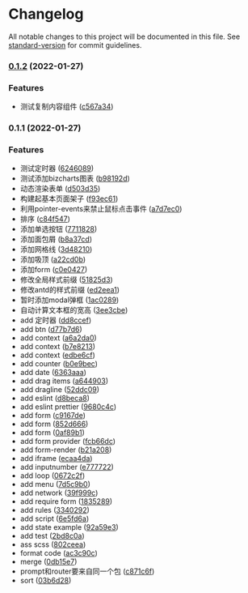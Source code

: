 # Changelog

All notable changes to this project will be documented in this file. See [standard-version](https://github.com/conventional-changelog/standard-version) for commit guidelines.

### [0.1.2](https://github.com/guoqiangfydxx/DemoCode2/compare/v0.1.1...v0.1.2) (2022-01-27)


### Features

* 测试复制内容组件 ([c567a34](https://github.com/guoqiangfydxx/DemoCode2/commit/c567a3451dd0158e547133151c5dc5318f05879e))

### 0.1.1 (2022-01-27)


### Features

* 测试定时器 ([6246089](https://github.com/guoqiangfydxx/DemoCode2/commit/624608991d3ae2e37bc3ea23651fcdbce0593247))
* 测试添加bizcharts图表 ([b98192d](https://github.com/guoqiangfydxx/DemoCode2/commit/b98192d5cee7f08fdeabb6211c675150196f897c))
* 动态渲染表单 ([d503d35](https://github.com/guoqiangfydxx/DemoCode2/commit/d503d35c99c6efcd450f494911da5e989c513192))
* 构建起基本页面架子 ([f93ec61](https://github.com/guoqiangfydxx/DemoCode2/commit/f93ec61df91b356b4f1f9244a9ad68c33dfbec85))
* 利用pointer-events来禁止鼠标点击事件 ([a7d7ec0](https://github.com/guoqiangfydxx/DemoCode2/commit/a7d7ec045ace343d6efd482abfd2937de737718a))
* 排序 ([c84f547](https://github.com/guoqiangfydxx/DemoCode2/commit/c84f5479c53ee847660edf8dc04a6468ff401ded))
* 添加单选按钮 ([7711828](https://github.com/guoqiangfydxx/DemoCode2/commit/7711828d185036907370f29521cac38e7fa5800a))
* 添加面包屑 ([b8a37cd](https://github.com/guoqiangfydxx/DemoCode2/commit/b8a37cd218e3b5243bee0d57f32756179b2e8259))
* 添加网格线 ([3d48210](https://github.com/guoqiangfydxx/DemoCode2/commit/3d48210fa8bc2d929d410187a20523a81993e9aa))
* 添加吸顶 ([a22cd0b](https://github.com/guoqiangfydxx/DemoCode2/commit/a22cd0bee30333861b54c603042e0368e292d625))
* 添加form ([c0e0427](https://github.com/guoqiangfydxx/DemoCode2/commit/c0e0427105131ba92bd209f2b6c024158b53b18b))
* 修改全局样式前缀 ([51825d3](https://github.com/guoqiangfydxx/DemoCode2/commit/51825d3c70a23d4791ffaf3d138a33fe82d20419))
* 修改antd的样式前缀 ([ed2eea1](https://github.com/guoqiangfydxx/DemoCode2/commit/ed2eea1e5e94e71e73acb60a19b073d06163704e))
* 暂时添加modal弹框 ([1ac0289](https://github.com/guoqiangfydxx/DemoCode2/commit/1ac028949e30f2bfa536f9d1b89eb7746a86c90d))
* 自动计算文本框的宽高 ([3ee3cbe](https://github.com/guoqiangfydxx/DemoCode2/commit/3ee3cbec40418bded96a50bff739ac8100697876))
* add 定时器 ([dd8ccef](https://github.com/guoqiangfydxx/DemoCode2/commit/dd8ccef1238a534ce910fc82d31d42dccdbfa587))
* add btn ([d77b7d6](https://github.com/guoqiangfydxx/DemoCode2/commit/d77b7d60127afd7fdcd67f53bc658147b0ac7085))
* add context ([a6a2da0](https://github.com/guoqiangfydxx/DemoCode2/commit/a6a2da0efa42828f151f7734952b33e8ba4cf072))
* add context ([b7e8213](https://github.com/guoqiangfydxx/DemoCode2/commit/b7e82132b374a1954bc0a2e1ed893a4ff40d3455))
* add context ([edbe6cf](https://github.com/guoqiangfydxx/DemoCode2/commit/edbe6cfb02338378ddfd0fb74d35eb57ff715518))
* add counter ([b0e9bec](https://github.com/guoqiangfydxx/DemoCode2/commit/b0e9bec8261a22754e91e3e075af17d0f60d30e2))
* add date ([6363aaa](https://github.com/guoqiangfydxx/DemoCode2/commit/6363aaa27137f0a32840e6b27c491c254ba56d9a))
* add drag items ([a644903](https://github.com/guoqiangfydxx/DemoCode2/commit/a644903e213fc0c2d73bcf9de8d90f3524c26fb9))
* add dragline ([52ddc09](https://github.com/guoqiangfydxx/DemoCode2/commit/52ddc09c237633f9a700d58c8973cddb203365bf))
* add eslint ([d8beca8](https://github.com/guoqiangfydxx/DemoCode2/commit/d8beca85b30116acdf76015f371ba017ede2a02b))
* add eslint prettier ([9680c4c](https://github.com/guoqiangfydxx/DemoCode2/commit/9680c4cfd9a4d00f5662e74480e3fd0ae9325f29))
* add form ([c9167de](https://github.com/guoqiangfydxx/DemoCode2/commit/c9167deea32c8b22345b9cfd416612c0288bba1f))
* add form ([852d666](https://github.com/guoqiangfydxx/DemoCode2/commit/852d666ffa0294a6d68782b6f3ff3a87bff37c6e))
* add form ([0af89b1](https://github.com/guoqiangfydxx/DemoCode2/commit/0af89b1bfa37cb75c8e10d81f547763092a6cbba))
* add form provider ([fcb66dc](https://github.com/guoqiangfydxx/DemoCode2/commit/fcb66dce75865ce38829ae0b96d88af854e70081))
* add form-render ([b21a208](https://github.com/guoqiangfydxx/DemoCode2/commit/b21a208ae2a5a1cd0df3f002484ea45842ed8874))
* add iframe ([ecaa4da](https://github.com/guoqiangfydxx/DemoCode2/commit/ecaa4da50099dd1d811a719b62c36b89e5d9616c))
* add inputnumber ([e777722](https://github.com/guoqiangfydxx/DemoCode2/commit/e777722260b7dffc5fefdca1217b556314e3a554))
* add loop ([0672c2f](https://github.com/guoqiangfydxx/DemoCode2/commit/0672c2f9f224af7ac22445f3772de0d04cee6ac0))
* add menu ([7d5c9b0](https://github.com/guoqiangfydxx/DemoCode2/commit/7d5c9b00612e1ac94b9fd3355c01efbd28ed5c78))
* add network ([39f999c](https://github.com/guoqiangfydxx/DemoCode2/commit/39f999c19c8c8e43310f289c4832e6c175f65250))
* add require form ([1835289](https://github.com/guoqiangfydxx/DemoCode2/commit/18352894acaf2b2f45724436199e713be7127104))
* add rules ([3340292](https://github.com/guoqiangfydxx/DemoCode2/commit/33402922bd6228908e0107d352c0dfcb571f87e2))
* add script ([6e5fd6a](https://github.com/guoqiangfydxx/DemoCode2/commit/6e5fd6a121af142800255b3e4761739b23fefc72))
* add state example ([92a59e3](https://github.com/guoqiangfydxx/DemoCode2/commit/92a59e31241267b5f5cfb9139efbe176dd1e10b0))
* add test ([2bd8c0a](https://github.com/guoqiangfydxx/DemoCode2/commit/2bd8c0a3d5e3009e6870ca18cb7350b9b7b8645c))
* ass scss ([802ceea](https://github.com/guoqiangfydxx/DemoCode2/commit/802ceea82052ebf2af5b3704850e3a0c1fccae01))
* format code ([ac3c90c](https://github.com/guoqiangfydxx/DemoCode2/commit/ac3c90c5ea2366da57597fde5362c429b423f637))
* merge ([0db15e7](https://github.com/guoqiangfydxx/DemoCode2/commit/0db15e7bfd7617f9b234658172ae500372a8ebd5))
* prompt和router要来自同一个包 ([c871c6f](https://github.com/guoqiangfydxx/DemoCode2/commit/c871c6f03bc4795b16c8234d6c44089f833a52ab))
* sort ([03b6d28](https://github.com/guoqiangfydxx/DemoCode2/commit/03b6d2800b2801991995ae85c01737339898e183))
